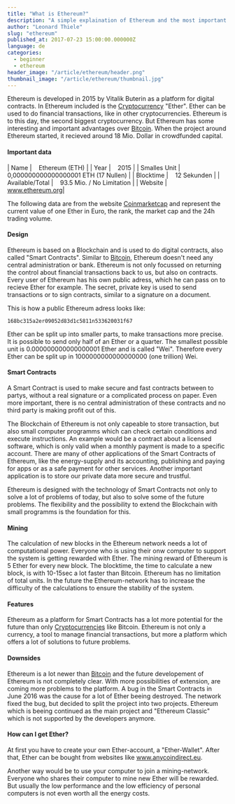 ```yaml
---
title: "What is Ethereum?"
description: "A simple explaination of Ethereum and the most important facts"
author: "Leonard Thiele"
slug: "ethereum"
published_at: 2017-07-23 15:00:00.000000Z
language: de
categories:
  - beginner
  - ethereum
header_image: "/article/ethereum/header.png"
thumbnail_image: "/article/ethereum/thumbnail.jpg"
---
```


Ethereum is developed in 2015 by Vitalik Buterin as a platform for digital contracts. In Ethereum included is the [Cryptocurrency](/en/article/cryptocurrencies) "Ether". Ether can be used to do financial transactions, like in other cryptocurrencies. Ethereum is to this day, the second biggest cryptocurrency. But Ethereum has some interesting and important advantages over [Bitcoin](/en/article/bitcoin). When the project around Ethereum started, it recieved around 18 Mio. Dollar in crowdfunded capital.

#### Important data

|  Name | &nbsp;&nbsp; Ethereum (ETH) |
|  Year |  &nbsp;&nbsp; 2015 |
|  Smalles Unit | &nbsp;&nbsp; 0,000000000000000001 ETH (17 Nullen) |
|  Blocktime |  &nbsp;&nbsp; 12 Sekunden |
|  Available/Total |  &nbsp;&nbsp; 93.5 Mio. / No Limitation |
|  Website |  &nbsp;&nbsp; <a href="https://ethereum.org/" target="_blank">www.ethereum.org</a>|

The following data are from the website <a href="https://coinmarketcap.com/currencies/ethereum/" target="_blank">Coinmarketcap</a>
and represent the current value of one Ether in Euro, the rank, the market cap and the 24h trading volume.

<script type="text/javascript" src="https://files.coinmarketcap.com/static/widget/currency.js"></script><div class="coinmarketcap-currency-widget" data-currency="ethereum" data-base="EUR" data-secondary="" data-ticker="true" data-rank="true" data-marketcap="true" data-volume="true" data-stats="EUR" data-statsticker="false"></div>


#### Design

Ethereum is based on a Blockchain and is used to do digital contracts, also called "Smart Contracts". Similar to [Bitcoin](/en/article/bitcoin), Ethereum doesn't need any central administration or bank. Ethereum is not only focussed on returning the control about financial transactions back to us, but also on contracts.
Every user of Ethereum has his own public adress, which he can pass on to recieve Ether for example. The secret, private key is used to send transactions or to sign contracts, similar to a signature on a document.

This is how a public Ethereum adress looks like:

```
168bc315a2er09052d83d1c5811n533620031f67
```
Ether can be split up into smaller parts, to make transactions more precise. It is possible to send only half of an Ether or a quarter. The smallest possible unit is 0.000000000000000001 Ether and is called "Wei". Therefore every Ether can be split up in 1000000000000000000 (one trillion) Wei.

#### Smart Contracts

A Smart Contract is used to make secure and fast contracts between to partys, without a real signature or a complicated process on paper. Even more important, there is no central administration of these contracts and no third party is making profit out of this.

The Blockchain of Ethereum is not only capeable to store transaction, but also small computer programms which can check certain conditions and execute instructions. An example would be a contract about a licensed software, which is only valid when a monthly payment is made to a specific account.
There are many of other applications of the Smart Contracts of Ethereum, like the energy-supply and its accounting, publishing and paying for apps or as a safe payment for other services. Another important application is to store our private data more secure and trustful.

Ethereum is designed with the technology of Smart Contracts not only to solve a lot of problems of today, but also to solve some of the future problems. The flexibility and the possibility to extend the Blockchain with small programms is the foundation for this.

#### Mining

The calculation of new blocks in the Ethereum network needs a lot of computational power. Everyone who is using their onw computer to support the system is getting rewarded with Ether. The mining reward of Ethereum is 5 Ether for every new block. The blocktime, the time to calculate a new block, is with 10-15sec a lot faster than Bitcoin.
Ethereum has no limitation of total units. In the future the Ethereum-network has to increase the difficulty of the calculations to ensure the stability of the system.

#### Features

Ethereum as a platform for Smart Contracts has a lot more potential for the future than only [Cryptocurrencies](/en/article/cryptocurrencies) like Bitcoin.
Ethereum is not only a currency, a tool to manage financial transactions, but more a platform which offers a lot of solutions to future problems.

#### Downsides

Ethereum is a lot newer than [Bitcoin](/en/article/bitcoin) and the future developement of Ethereum is not completely clear.
With more possibilities of extension, are coming more problems to the platform. A bug in the Smart Contracts in June 2016 was the cause for a lot of Ether beeing destroyed. The network fixed the bug, but decided to split the project into two projects. Ethereum which is beeing continued as the main project and "Ethereum Classic" which is not supported by the developers anymore.

#### How can I get Ether?

At first you have to create your own Ether-account, a "Ether-Wallet". After that, Ether can be bought from websites like <a href="https://anycoindirect.eu/" target="_blank">www.anycoindirect.eu</a>.

Another way would be to use your computer to join a mining-network. Everyone who shares their computer to mine new Ether will be rewarded. But usually the low performance and the low efficiency of personal computers is not even worth all the energy costs.
